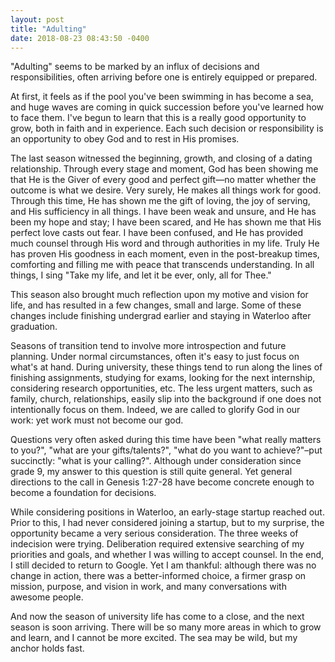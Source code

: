 ```yaml
---
layout: post
title: "Adulting"
date: 2018-08-23 08:43:50 -0400
---
```


"Adulting" seems to be marked by an influx of decisions and responsibilities, often arriving before one is entirely equipped or prepared.

At first, it feels as if the pool you've been swimming in has become a sea, and huge waves are coming in quick succession before you've learned how to face them. I've begun to learn that this is a really good opportunity to grow, both in faith and in experience. Each such decision or responsibility is an opportunity to obey God and to rest in His promises.

The last season witnessed the beginning, growth, and closing of a dating relationship. Through every stage and moment, God has been showing me that He is the Giver of every good and perfect gift—no matter whether the outcome is what we desire. Very surely, He makes all things work for good. Through this time, He has shown me the gift of loving, the joy of serving, and His sufficiency in all things. I have been weak and unsure, and He has been my hope and stay; I have been scared, and He has shown me that His perfect love casts out fear. I have been confused, and He has provided much counsel through His word and through authorities in my life. Truly He has proven His goodness in each moment, even in the post-breakup times, comforting and filling me with peace that transcends understanding. In all things, I sing "Take my life, and let it be ever, only, all for Thee."

This season also brought much reflection upon my motive and vision for life, and has resulted in a few changes, small and large. Some of these changes include finishing undergrad earlier and staying in Waterloo after graduation.

Seasons of transition tend to involve more introspection and future planning. Under normal circumstances, often it's easy to just focus on what's at hand. During university, these things tend to run along the lines of finishing assignments, studying for exams, looking for the next internship, considering research opportunities, etc. The less urgent matters, such as family, church, relationships, easily slip into the background if one does not intentionally focus on them. Indeed, we are called to glorify God in our work: yet work must not become our god.

Questions very often asked during this time have been "what really matters to you?", "what are your gifts/talents?", "what do you want to achieve?"–put succinctly: "what is your calling?". Although under consideration since grade 9, my answer to this question is still quite general. Yet general directions to the call in Genesis 1:27-28 have become concrete enough to become a foundation for decisions.

While considering positions in Waterloo, an early-stage startup reached out. Prior to this, I had never considered joining a startup, but to my surprise, the opportunity became a very serious consideration. The three weeks of indecision were trying. Deliberation required extensive searching of my priorities and goals, and whether I was willing to accept counsel. In the end, I still decided to return to Google. Yet I am thankful: although there was no change in action, there was a better-informed choice, a firmer grasp on mission, purpose, and vision in work, and many conversations with awesome people.

And now the season of university life has come to a close, and the next season is soon arriving. There will be so many more areas in which to grow and learn, and I cannot be more excited. The sea may be wild, but my anchor holds fast.
